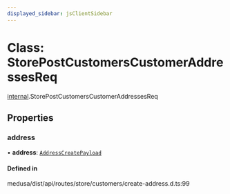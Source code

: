```yaml
---
displayed_sidebar: jsClientSidebar
---
```


# Class: StorePostCustomersCustomerAddressesReq

[internal](../modules/internal.md).StorePostCustomersCustomerAddressesReq

## Properties

### address

• **address**: [`AddressCreatePayload`](internal.AddressCreatePayload.md)

#### Defined in

medusa/dist/api/routes/store/customers/create-address.d.ts:99
